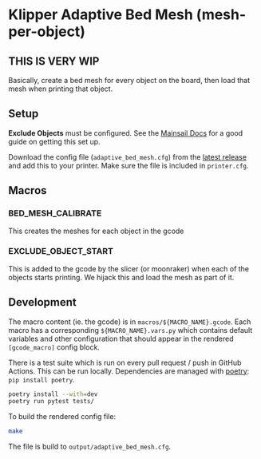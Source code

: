 # Klipper Adaptive Bed Mesh (mesh-per-object)

## THIS IS VERY WIP

Basically, create a bed mesh for every object on the board, then load that mesh when printing that object.

## Setup

**Exclude Objects** must be configured. See the [Mainsail Docs](https://docs.mainsail.xyz/features/exclude_objects)
for a good guide on getting this set up.

Download the config file (`adaptive_bed_mesh.cfg`) from the [latest release](https://github.com/whi-tw/klipper-adaptive-mesh/releases/)
and add this to your printer. Make sure the file is included in `printer.cfg`.

## Macros

### BED_MESH_CALIBRATE

This creates the meshes for each object in the gcode

### EXCLUDE_OBJECT_START

This is added to the gcode by the slicer (or moonraker) when each of the objects starts printing. We hijack this and
load the mesh as part of it.

## Development

The macro content (ie. the gcode) is in `macros/${MACRO_NAME}.gcode`. Each macro has a corresponding `${MACRO_NAME}.vars.py`
 which contains default variables and other configuration that should appear in the rendered `[gcode_macro]` config block.

There is a test suite which is run on every pull request / push in GitHub Actions. This can be run locally.
Dependencies are managed with [poetry](https://python-poetry.org/): `pip install poetry`.

```bash
poetry install --with=dev
poetry run pytest tests/
```

To build the rendered config file:

```bash
make
```

The file is build to `output/adaptive_bed_mesh.cfg`.
